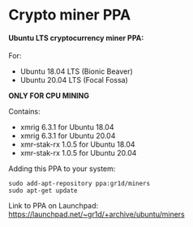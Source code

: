 # Crypto miner PPA
#### Ubuntu LTS cryptocurrency miner PPA:

For:
* Ubuntu 18.04 LTS (Bionic Beaver)
* Ubuntu 20.04 LTS (Focal Fossa)

**ONLY FOR CPU MINING**

Contains:
* xmrig 6.3.1 for Ubuntu 18.04
* xmrig 6.3.1 for Ubuntu 20.04
* xmr-stak-rx 1.0.5 for Ubuntu 18.04
* xmr-stak-rx 1.0.5 for Ubuntu 20.04

Adding this PPA to your system:

```
sudo add-apt-repository ppa:gr1d/miners
sudo apt-get update
```

Link to PPA on Launchpad:
https://launchpad.net/~gr1d/+archive/ubuntu/miners
